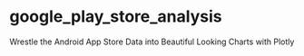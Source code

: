 # google_play_store_analysis
Wrestle the Android App Store Data into Beautiful Looking Charts with Plotly
